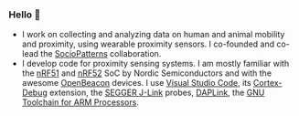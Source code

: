 ### Hello 👋

- I work on collecting and analyzing data on human and animal mobility and proximity, using wearable proximity sensors. I co-founded and co-lead the [SocioPatterns](http://www.sociopatterns.org) collaboration.
- I develop code for proximity sensing systems. I am mostly familiar with the [nRF51](https://www.nordicsemi.com/Products/Development-hardware/nrf51-dk) and [nRF52](https://www.nordicsemi.com/Products/Development-hardware/nrf52-dk) SoC by Nordic Semiconductors and with the awesome [OpenBeacon](https://www.openbeacon.org/) devices. I use [Visual Studio Code](https://code.visualstudio.com/), its [Cortex-Debug](https://marketplace.visualstudio.com/items?itemName=marus25.cortex-debug) extension, the [SEGGER J-Link](https://www.segger.com/products/debug-probes/j-link/) probes, [DAPLink](https://github.com/ARMmbed/DAPLink), the [GNU Toolchain for ARM Processors](https://developer.arm.com/tools-and-software/open-source-software/developer-tools/gnu-toolchain/).


<!--
**ccattuto/ccattuto** is a ✨ _special_ ✨ repository because its `README.md` (this file) appears on your GitHub profile.

Here are some ideas to get you started:

- 🔭 I’m currently working on ...
- 🌱 I’m currently learning ...
- 👯 I’m looking to collaborate on ...
- 🤔 I’m looking for help with ...
- 💬 Ask me about ...
- 📫 How to reach me: ...
- 😄 Pronouns: ...
- ⚡ Fun fact: ...
-->
